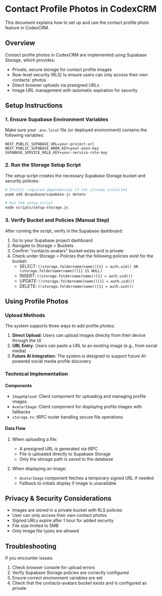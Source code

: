 # Contact Profile Photos in CodexCRM

This document explains how to set up and use the contact profile photo feature in CodexCRM.

## Overview

Contact profile photos in CodexCRM are implemented using Supabase Storage, which provides:
- Private, secure storage for contact profile images
- Row-level security (RLS) to ensure users can only access their own contacts' photos
- Direct browser uploads via presigned URLs
- Image URL management with automatic expiration for security

## Setup Instructions

### 1. Ensure Supabase Environment Variables

Make sure your `.env.local` file (or deployed environment) contains the following variables:

```
NEXT_PUBLIC_SUPABASE_URL=your-project-url
NEXT_PUBLIC_SUPABASE_ANON_KEY=your-anon-key
SUPABASE_SERVICE_ROLE_KEY=your-service-role-key
```

### 2. Run the Storage Setup Script

The setup script creates the necessary Supabase Storage bucket and security policies:

```bash
# Install required dependencies if not already installed
pnpm add @supabase/supabase-js dotenv

# Run the setup script
node scripts/setup-storage.js
```

### 3. Verify Bucket and Policies (Manual Step)

After running the script, verify in the Supabase dashboard:

1. Go to your Supabase project dashboard
2. Navigate to Storage > Buckets
3. Confirm "contacts-avatars" bucket exists and is private
4. Check under Storage > Policies that the following policies exist for the bucket:
   - SELECT: `((storage.foldername(name))[1] = auth.uid() OR (storage.foldername(name))[1] IS NULL)`
   - INSERT: `((storage.foldername(name))[1] = auth.uid())`
   - UPDATE: `((storage.foldername(name))[1] = auth.uid())`
   - DELETE: `((storage.foldername(name))[1] = auth.uid())`

## Using Profile Photos

### Upload Methods

The system supports three ways to add profile photos:

1. **Direct Upload**: Users can upload images directly from their device through the UI
2. **URL Entry**: Users can paste a URL to an existing image (e.g., from social media)
3. **Future AI Integration**: The system is designed to support future AI-powered social media profile discovery

### Technical Implementation

#### Components

- `ImageUpload`: Client component for uploading and managing profile images
- `AvatarImage`: Client component for displaying profile images with fallbacks
- `storage.ts`: tRPC router handling secure file operations

#### Data Flow

1. When uploading a file:
   - A presigned URL is generated via tRPC
   - File is uploaded directly to Supabase Storage
   - Only the storage path is saved to the database

2. When displaying an image:
   - `AvatarImage` component fetches a temporary signed URL if needed
   - Fallback to initials display if image is unavailable

## Privacy & Security Considerations

- Images are stored in a private bucket with RLS policies
- User can only access their own contact photos
- Signed URLs expire after 1 hour for added security
- File size limited to 5MB
- Only image file types are allowed

## Troubleshooting

If you encounter issues:

1. Check browser console for upload errors
2. Verify Supabase Storage policies are correctly configured
3. Ensure correct environment variables are set
4. Check that the contacts-avatars bucket exists and is configured as private
